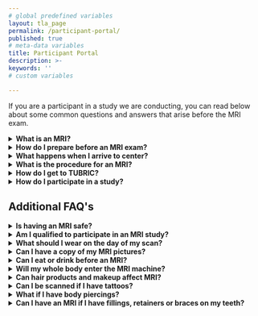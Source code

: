 ```yaml
---
# global predefined variables
layout: tla_page
permalink: /participant-portal/
published: true
# meta-data variables
title: Participant Portal
description: >-
keywords: ''
# custom variables

---
```

If you are a participant in a study we are conducting, you can read below about some common questions and answers that arise before the MRI exam.

<details>
  <summary><strong>What is an MRI?</strong></summary>
<p>Magnetic resonance imaging (MRI) is a non-invasive technique that uses magnetic fields and radio waves to generate high-resolution images inside your body. An MRI scan is different from a CT scan or X-ray in that it doesn’t use radiation to produce images.</p>
</details>

<details>
  <summary><strong>How do I prepare before an MRI exam?</strong></summary>
<p>Because MRI uses magnetic waves, metal objects may be a safety hazard or affect the MRI results. Before having an MRI, you will be contacted to disclose any metal objects/implants/devices in your body. You should also inform us if you have any health issues or may be pregnant.</p>
  
<p>During the MRI you will be asked to lay still inside a large tube. Most people don’t feel uncomfortable being in the tube, but you should inform us if you are claustrophobic.</p>

<p>On the day of the MRI scan, you should avoid putting on extra hair products/accessories and glittery makeup. Some cosmetics, such as eye shadow and hair gels, may contain some metallic components that can interact with MRI magnets.</p>

<p>You should come to the MRI session wearing comfortable clothes. Make sure none of the clothes have any metal fibers (this is unusual but some brands of athletic gear and yoga pants use copper and silver filaments) and you should avoid clothes with large metal embellishments (standard zippers and rivets are ok). If you wear a bra, it should be one without an underwire or heavy metal clasp (usually a sports bra or sleep bra is good). TUBRIC provides private changing areas and alternate clothing if needed. There is a secure locker for your clothes. It is the best, however, to leave valuable items at home.</p> 
</details>

<details>
  <summary><strong>What happens when I arrive to center?</strong></summary>
<p>Upon arrival, you will be asked to fill out a detailed screening form so we will know if you have any metal in your body or any other conditions that would prevent us from running a scan with you. If you haven’t already done so, you’ll also be asked to complete a consent form indicating your willingness to participate in a study.</p>
  
<p>Before the actual scan, you will be asked to check for and remove any personal belongings that may contain metal (such as watches, belts, jewelry, hairpins, wigs, sunglasses, etc.). We may also ask you to remove clothing items with metallic fasteners, hooks, zippers, loose metallic components or metallic threads (such as underwire bras, Lululemon or other brands labelled anti-microbial that use silver technology). TUBRIC can provide cotton sweats or scrubs for you to change into.</p>  
</details>

<details>
  <summary><strong>What is the procedure for an MRI?</strong></summary>
<p>The MRI scanner has a large tube with openings at both ends. You will lie down on a movable table that slides into the tube. You will have a plastic helmet placed over your head to take MRI pictures. After the table slides into the machine, a member of the research team will get set up in a neighboring room to take several pictures of your brain, each of which will take a few minutes. MRI’s are very sensitive to motion, so you’ll be asked to remain as still as possible during the session in order to maximize the quality of the images.</p>
  
<p>There will be a microphone and speaker in the machine that allow you to communicate with the research staff. You’ll also be given a squeeze ball so you can alert the researcher at any time that you need their attention.</p>  
  
<p>The MRI scanner will make all sorts of loud noises during the procedure. This is how you’ll know when the images are being collected. You will be offered earplugs or headphone to block out the MRI machine’s noises.</p>

<p>When the scan is completed, a member of the research staff will assist you in getting up from the table, and will let you know if there’s anything else you need to do during the visit.</p>  
</details>

<details>
  <summary><strong>How do I get to TUBRIC?</strong></summary>
<p><a href="https://develop.cla.temple.edu/temple-university-brain-research-imaging-center/contact-us/">Directions and Parking.</a></p>
</details>

<details>
  <summary><strong>How do I participate in a study?</strong></summary>
<p><strong>NEED THE LINK FOR THE PARTICIPATE IN A STUDY FORM<strong></p>
</details>

## Additional FAQ's

<details>
  <summary><strong>Is having an MRI safe?</strong></summary>
<p>MRI is considered to be a safe, painless, and non-invasive technique. During the procedure you won’t be exposed to any harmful radiation. Since the MRI system uses a strong magnet, there are some important steps we take to keep everyone safe during the session, and we expect your cooperation in following our instructions and procedures.</p>
</details>

<details>
  <summary><strong>Am I qualified to participate in an MRI study?</strong></summary>
<p>Every study has its own rules for who can participate, but there are some important safety questions you’ll need to answer before we would include you. Most of these questions are about any metal that could be in your body, like from an injury or surgery. There are also some conditions that might keep you from being scanned (e.g., if you are pregnant). Your study team may ask specific questions about your age, your health history, and other characteristics that are important for their study goals.</p>
</details>

<details>
  <summary><strong>What should I wear on the day of my scan?</strong></summary>
  <p><i>Clothing materials that are recommended:</i>
   <ul>
    <l>Loose fitting clothing</l>
    <l>Clothes that will keep you warm (it gets a little cold in the scan room, around 65 degrees)</l>
  <p><i>Clothing materials that are NOT recommended:</i>
    <ul>
    <l>Any compression wear or tight fitting clothing</l>
  <p><i>Potentially prohibited clothing brands:</i> 
    <ul>
     <l>Athleta</l>
     <l>Columbia Omniheat</l>
     <l>Duluth Trading Co.</l>
     <l>Juzo USA</l>
     <l>Lululemon</l>
     <l>Tommy Copper</l> 
   </ul> 
  </p>
</details>
  
<details>
  <summary><strong>Can I have a copy of my MRI pictures?</strong></summary>
<p>Some studies may be able to give out images, but this is not always the case. You can ask the study team about their rules.</p>
</details>  
  
 <details>
  <summary><strong>Can I eat or drink before an MRI?</strong></summary>
<p>You can eat as normal before your scan, unless there is a special requirement for the research project. It’s ok to drink before your scan, but it’s best if you don’t drink too much and need a bathroom break during the session (we’ll suggest you use the bathroom right before your session).</p>
</details>  

<details>
  <summary><strong>Will my whole body enter the MRI machine?</strong></summary>
<p>For brain imaging studies you will be only partially in the machine - about half way down your body, or so.</p>
</details>  

<details>
  <summary><strong>Can hair products and makeup affect MRI?</strong></summary>
<p>Some cosmetics contain metals that can interact with MRI magnets. Just to be safe, it’s best if you avoid using products such as hair spray and hair gel, and if you don’t wear heavy makeup or nail polish.</p>
</details>  

<details>
  <summary><strong>Can I be scanned if I have tattoos?</strong></summary>
<p>Though it’s somewhat unusual, some tattoos can contain metals that would interact with MRI magnets. You can get a scan at TUBRIC as long as you don’t have any tattoos from the neck up.</p>
</details>  

<details>
  <summary><strong>What if I have body piercings?</strong></summary>
<p>Any piercings that you have will need to be removed before we bring you into the MR room. TUBRIC can provide silicone replacement piercings if you are worried about having a hole close up during the session.</p>
</details>  

<details>
  <summary><strong>Can I have an MRI if I have fillings, retainers or braces on my teeth?</strong></summary>
<p>The metal in most fillings is not affected by MRI systems and shouldn’t be a problem. Sometimes, retainers, braces, and other dental work can distort MR images, but they aren’t typically a safety risk. Our study teams will let you know if they exclude participants with orthodontic work.</p>
</details>  
